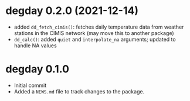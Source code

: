 # degday 0.2.0 (2021-12-14)

* added `dd_fetch_cimis()`: fetches daily temperature data from weather stations in the CIMIS network (may move this to another package)
* `dd_calc()`: added `quiet` and `interpolate_na` arguments; updated to handle NA values

# degday 0.1.0

* Initial commit
* Added a `NEWS.md` file to track changes to the package.
